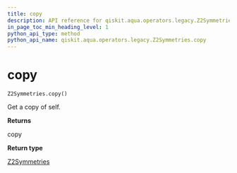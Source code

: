```yaml
---
title: copy
description: API reference for qiskit.aqua.operators.legacy.Z2Symmetries.copy
in_page_toc_min_heading_level: 1
python_api_type: method
python_api_name: qiskit.aqua.operators.legacy.Z2Symmetries.copy
---
```


# copy

<span id="qiskit.aqua.operators.legacy.Z2Symmetries.copy" />

`Z2Symmetries.copy()`

Get a copy of self.

**Returns**

copy

**Return type**

[Z2Symmetries](qiskit.aqua.operators.legacy.Z2Symmetries "qiskit.aqua.operators.legacy.Z2Symmetries")

